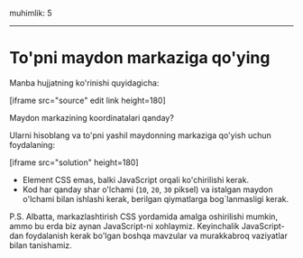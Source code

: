 muhimlik: 5

---

# To'pni maydon markaziga qo'ying

Manba hujjatning ko'rinishi quyidagicha:

[iframe src="source" edit link height=180]

Maydon markazining koordinatalari qanday?

Ularni hisoblang va to'pni yashil maydonning markaziga qo'yish uchun foydalaning:

[iframe src="solution" height=180]

- Element CSS emas, balki JavaScript orqali ko'chirilishi kerak.
- Kod har qanday shar o'lchami (`10`, `20`, `30` piksel) va istalgan maydon o'lchami bilan ishlashi kerak, berilgan qiymatlarga bog`lanmasligi kerak.

P.S. Albatta, markazlashtirish CSS yordamida amalga oshirilishi mumkin, ammo bu erda biz aynan JavaScript-ni xohlaymiz. Keyinchalik JavaScript-dan foydalanish kerak bo'lgan boshqa mavzular va murakkabroq vaziyatlar bilan tanishamiz.
